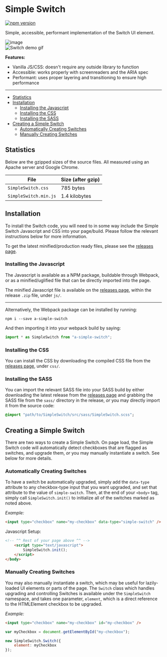 # Simple Switch

[![npm version](https://badge.fury.io/js/a-simple-switch.svg)](https://badge.fury.io/js/a-simple-switch)

Simple, accessible, performant implementation of the Switch UI element.

![image](https://user-images.githubusercontent.com/6314286/27006387-34f51ae4-4df0-11e7-903d-f5a05e783d6e.png)<br />
![Switch demo gif](https://user-images.githubusercontent.com/6314286/27008413-8dc15d6c-4e2d-11e7-8ad5-d521f2f9381c.gif)

**Features:**

  - Vanilla JS/CSS: doesn't require any outside library to function
  - Accessible: works properly with screenreaders and the ARIA spec
  - Performant: uses proper layering and transitioning to ensure high performance

---

  - [Statistics](#statistics)
  - [Installation](#installation)
    - [Installing the Javascript](#installing-the-javascript)
    - [Installing the CSS](#installing-the-css)
    - [Installing the SASS](#installing-the-sass)
  - [Creating a Simple Switch](#creating-a-simple-switch)
    - [Automatically Creating Switches](#automatically-creating-switches)
    - [Manually Creating Switches](#manually-creating-switches)

## Statistics

Below are the gzipped sizes of the source files. All measured using an Apache
server and Google Chrome.

| File | Size (after gzip) |
| ---- | ----------------- |
| `SimpleSwitch.css` | 785 bytes |
| `SimpleSwitch.min.js` | 1.4 kilobytes |

## Installation

To install the Switch code, you will need to in some way include the Simple
Switch Javascript and CSS into your page/build. Please follow the relevant
instructions below for more information.

To get the latest minified/production ready files, please see the
[releases page](https://github.com/aeolingamenfel/simple-switch/releases).

### Installing the Javascript

The Javascript is available as a NPM package, buildable through Webpack, or as
a minified/uglified file that can be directly imported into the page.

The minified Javascript file is available on the
[releases page](https://github.com/aeolingamenfel/simple-switch/releases),
within the release `.zip` file, under `js/`.

---

Alternatively, the Webpack package can be installed by running:

```
npm i --save a-simple-switch
```

And then importing it into your webpack build by saying:

```Javascript
import * as SimpleSwitch from "a-simple-switch";
```

### Installing the CSS

You can install the CSS by downloading the compiled CSS file from the
[releases page](https://github.com/aeolingamenfel/simple-switch/releases),
under `css/`.

### Installing the SASS

You can import the relevant SASS file into your SASS build by either downloading
the latest release from the
[releases page](https://github.com/aeolingamenfel/simple-switch/releases) and
grabbing the SASS file from the `sass/` directory in the release, *or* you may
directly import it from the source code:

```SASS
@import "path/to/SimpleSwitch/src/sass/SimpleSwitch.scss";
```

## Creating a Simple Switch

There are two ways to create a Simple Switch. On page load, the Simple Switch
code will automatically detect checkboxes that are flagged as switches, and
upgrade them, *or* you may manually instantiate a switch. See below for more
details.

### Automatically Creating Switches

To have a switch be automatically upgraded, simply add the `data-type` attribute
to any checkbox-type input that you want upgraded, and set that attribute to the
value of `simple-switch`. Then, at the end of your `<body>` tag, simply call
`SimpleSwitch.init()` to initialize all of the switches marked as noted above.

*Example:*

```HTML
<input type="checkbox" name="my-checkbox" data-type="simple-switch" />
```

Javascript Setup:

```HTML
<!-- ^^ Rest of your page above ^^ -->
    <script type="text/javascript">
        SimpleSwitch.init();
    </script>
</body>
```

### Manually Creating Switches

You may also manually instantiate a switch, which may be useful for
lazily-loaded UI elements or parts of the page. The `Switch` class which handles
upgrading and controlling Switches is available under the `SimpleSwitch`
namespace, and takes one parameter, `element`, which is a direct reference to
the HTMLElement checkbox to be upgraded.

*Example:*

```HTML
<input type="checkbox" name="my-checkbox" id="my-checkbox" />
```

```Javascript
var myCheckbox = document.getElementById("my-checkbox");

new SimpleSwitch.Switch({
    element: myCheckbox
});
```
